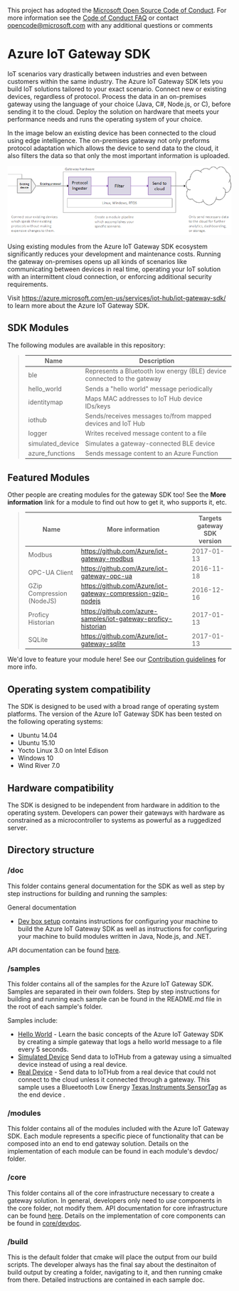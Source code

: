 This project has adopted the [Microsoft Open Source Code of Conduct](https://opensource.microsoft.com/codeofconduct/). For more information see the [Code of Conduct FAQ](https://opensource.microsoft.com/codeofconduct/faq/) or contact [opencode@microsoft.com](mailto:opencode@microsoft.com) with any additional questions or comments

# Azure IoT Gateway SDK
IoT scenarios vary drastically between industries and even between customers within the same industry. 
The Azure IoT Gateway SDK lets you build IoT solutions tailored to your exact scenario. Connect new 
or existing devices, regardless of protocol. Process the data in an on-premises gateway using the 
language of your choice (Java, C#, Node.js, or C), before sending it to the cloud. Deploy the solution 
on hardware that meets your performance needs and runs the operating system of your choice.

In the image below an existing device has been connected to the cloud using edge intelligence. The 
on-premises gateway not only preforms protocol adaptation which allows the device to send data to the 
cloud, it also filters the data so that only the most important information is uploaded.

![](doc/media/READMEDiagram.png)

Using existing modules from the Azure IoT Gateway SDK ecosystem significantly reduces your development 
and maintenance costs.  Running the gateway on-premises opens up all kinds of scenarios like 
communicating between devices in real time, operating your IoT solution with an intermittent cloud 
connection, or enforcing additional security requirements.

Visit https://azure.microsoft.com/en-us/services/iot-hub/iot-gateway-sdk/ to learn more about the Azure IoT Gateway SDK. 

## SDK Modules
The following modules are available in this repository:
>| Name             | Description                                                             |
>|------------------|-------------------------------------------------------------------------|
>| ble              | Represents a Bluetooth low energy (BLE) device connected to the gateway |
>| hello_world      | Sends a "hello world" message periodically                              |
>| identitymap      | Maps MAC addresses to IoT Hub device IDs/keys                           |
>| iothub           | Sends/receives messages to/from mapped devices and IoT Hub              |
>| logger           | Writes received message content to a file                               |
>| simulated_device | Simulates a gateway-connected BLE device                                | 
>| azure_functions  | Sends message content to an Azure Function                              | 

## Featured Modules
Other people are creating modules for the gateway SDK too! See the **More information** link for 
a module to find out how to get it, who supports it, etc.
>| Name          | More information                            | Targets gateway SDK version |
>|---------------|---------------------------------------------|-----------------------------|
>| Modbus        | https://github.com/Azure/iot-gateway-modbus | 2017-01-13                  |
>| OPC-UA Client | https://github.com/Azure/iot-gateway-opc-ua | 2016-11-18                  |
>| GZip Compression (NodeJS) | https://github.com/Azure/iot-gateway-compression-gzip-nodejs | 2016-12-16                  |
>| Proficy Historian | https://github.com/azure-samples/iot-gateway-proficy-historian | 2017-01-13 |
>| SQLite        | https://github.com/Azure/iot-gateway-sqlite | 2017-01-13                  |

We'd love to feature your module here! See our [Contribution guidelines](Contributing.md) for 
more info.

## Operating system compatibility
The SDK is designed to be used with a broad range of operating system platforms. The version 
of the Azure IoT Gateway SDK has been tested on the following operating systems:

- Ubuntu 14.04
- Ubuntu 15.10
- Yocto Linux 3.0 on Intel Edison
- Windows 10
- Wind River 7.0

## Hardware compatibility
The SDK is designed to be independent from hardware in addition to the operating system. 
Developers can power their gateways with hardware as constrained as a microcontroller to 
systems as powerful as a ruggedized server.

## Directory structure

### /doc
This folder contains general documentation for the SDK as well as step by step instructions 
for building and running the samples:

General documentation

- [Dev box setup](doc/devbox_setup.md) contains instructions for configuring your machine to 
build the Azure IoT Gateway SDK as well as instructions for configuring your machine to build 
modules written in Java, Node.js, and .NET.

API documentation can be found [here](http://azure.github.io/azure-iot-gateway-sdk/api_reference/c/html).

### /samples
This folder contains all of the samples for the Azure IoT Gateway SDK. Samples are separated 
in their own folders. Step by step instructions for building and running each sample can be found 
in the README.md file in the root of each sample's folder.

Samples include:
- [Hello World](samples/hello_world/README.md) - Learn the basic concepts of the Azure IoT 
Gateway SDK by creating a simple gateway that logs a hello world message to a file every 5 seconds.
- [Simulated Device](samples/simulated_device_cloud_upload/README.md) Send data to IoTHub from
a gateway using a simualted device instead of using a real device. 
- [Real Device](samples/ble_gateway/README.md) - Send data to IoTHub from a real device that could not
connect to the cloud unless it connected through a gateway. This sample uses a Blueetooth Low Energy 
[Texas Instruments SensorTag](http://www.ti.com/ww/en/wireless_connectivity/sensortag2015/index.html) 
as the end device .

### /modules
This folder contains all of the modules included with the Azure IoT Gateway SDK. Each module 
represents a specific piece of functionality that can be composed into an end to end gateway 
solution. Details on the implementation of each module can be found in each module's devdoc/ folder. 

### /core
This folder contains all of the core infrastructure necessary to create a gateway solution. 
In general, developers only need to *use* components in the core folder, not modify them. API 
documentation for core infrastructure can be found [here](http://azure.github.io/azure-iot-gateway-sdk/api_reference/c/html). 
Details on the implementation of core components can be found in [core/devdoc](core/devdoc).

### /build
This is the default folder that cmake will place the output from our build scripts. The developer 
always has the final say about the destinaiton of build output by creating a folder, navigating to 
it, and then running cmake from there. Detailed instructions are contained in each sample doc.

